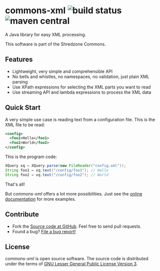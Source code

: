 # commons-xml ![build status](https://shredzone.org/badge/commons-xml.svg) ![maven central](https://shredzone.org/maven-central/org.shredzone.commons/commons-xml/badge.svg)

A Java library for easy XML processing.

This software is part of the Shredzone Commons.

## Features

* Lightweight, very simple and comprehensible API
* No bells and whistles, no namespaces, no validation, just plain XML parsing
* Use XPath expressions for selecting the XML parts you want to read
* Use streaming API and lambda expressions to process the XML data

## Quick Start

A very simple use case is reading text from a configuration file. This is the XML file to be read:

```xml
<config>
  <foo1>Hello</foo1>
  <foo2>World</foo2>
</config>
```

This is the program code:

```java
XQuery xq = XQuery.parse(new FileReader("config.xml"));
String foo1 = xq.text("/config/foo1"); // Hello
String foo2 = xq.text("/config/foo2"); // World
```

That's all!

But _commons-xml_ offers a lot more possibilities. Just see the [online documentation](https://shredzone.org/maven/commons-xml/) for more examples.

## Contribute

* Fork the [Source code at GitHub](https://github.com/shred/commons-xml). Feel free to send pull requests.
* Found a bug? [File a bug report!](https://github.com/shred/commons-xml/issues)

## License

_commons-xml_ is open source software. The source code is distributed under the terms of [GNU Lesser General Public License Version 3](http://www.gnu.org/licenses/lgpl-3.0.html).
